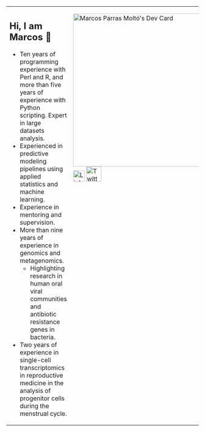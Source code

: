 <table><tr><td valign="top" width="75%">
  
## Hi, I am Marcos 👋

- Ten years of programming experience with Perl and R, and more than five years of experience with Python scripting. Expert in large datasets analysis.
- Experienced in predictive modeling pipelines using applied statistics and machine learning.
- Experience in mentoring and supervision.
- More than nine years of experience in genomics and metagenomics. 
   - Highlighting research in human oral viral communities and antibiotic resistance genes in bacteria.
- Two years of experience in single-cell transcriptomics in reproductive medicine in the analysis of progenitor cells during the menstrual cycle.


</td><td valign="top" width="25%">

<a href="https://app.daily.dev/mparmol"><img src="https://api.daily.dev/devcards/7d2721345c6a430c9912512a1423d0b0.png?r=onc" width="400" alt="Marcos Parras Moltó's Dev Card"/></a>
<a href="https://www.linkedin.com/in/mparmol/"><img src="https://cdn.worldvectorlogo.com/logos/linkedin-icon-2.svg" title="Linkedin" alt="Linkedin Account" width="30"/></a>
<a href="[https://twitter.com/FrancescoCiull4](https://twitter.com/mparmol)"><img src="https://cdn.worldvectorlogo.com/logos/twitter-6.svg" title="Twitter" alt="Twitter Account" width="40"/></a>
</tr></tr></table> 



<!--
**mparmol/mparmol** is a ✨ _special_ ✨ repository because its `README.md` (this file) appears on your GitHub profile.

Here are some ideas to get you started:

- 🔭 I’m currently working on ...
- 🌱 I’m currently learning ...
- 👯 I’m looking to collaborate on ...
- 🤔 I’m looking for help with ...
- 💬 Ask me about ...
- 📫 How to reach me: ...
- 😄 Pronouns: ...
- ⚡ Fun fact: ...
-->
